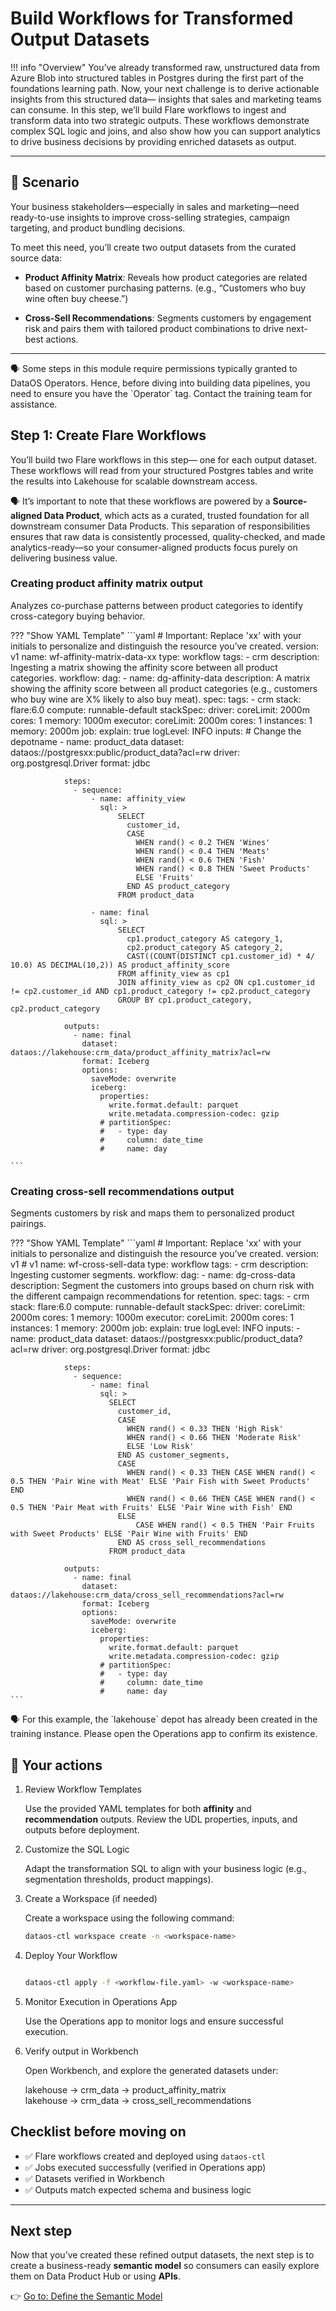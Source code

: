 # Build Workflows for Transformed Output Datasets

!!! info "Overview"
    You’ve already transformed raw, unstructured data from Azure Blob into structured tables in Postgres during the first part of the foundations learning path. Now, your next challenge is to derive actionable insights from this structured data— insights that sales and marketing teams can consume. In this step, we’ll build Flare workflows to ingest and transform data into two strategic outputs. These workflows demonstrate complex SQL logic and joins, and also show how you can support analytics to drive business decisions by providing enriched datasets as output.

---

## 📘 Scenario

Your business stakeholders—especially in sales and marketing—need ready-to-use insights to improve cross-selling strategies, campaign targeting, and product bundling decisions. 

To meet this need, you’ll create two output datasets from the curated source data:

- **Product Affinity Matrix**: Reveals how product categories are related based on customer purchasing patterns. (e.g., “Customers who buy wine often buy cheese.”)

- **Cross-Sell Recommendations**: Segments customers by engagement risk and pairs them with tailored product combinations to drive next-best actions.

---

<aside class="callout">
🗣 
Some steps in this module require permissions typically granted to DataOS Operators. Hence, before diving into building data pipelines, you need to ensure you have the `Operator` tag. Contact the training team for assistance.
</aside>

## Step 1: Create Flare Workflows

You’ll build two Flare workflows in this step— one for each output dataset. These workflows will read from your structured Postgres tables and write the results into Lakehouse for scalable downstream access.

<aside class="callout">

🗣 It’s important to note that these workflows are powered by a **Source-aligned Data Product**, which acts as a curated, trusted foundation for all downstream consumer Data Products. This separation of responsibilities ensures that raw data is consistently processed, quality-checked, and made analytics-ready—so your consumer-aligned products focus purely on delivering business value.

</aside>

### **Creating product affinity matrix output**
Analyzes co-purchase patterns between product categories to identify cross-category buying behavior.

??? "Show YAML Template"
    ```yaml
    # Important: Replace 'xx' with your initials to personalize and distinguish the resource you’ve created.
    version: v1
    name: wf-affinity-matrix-data-xx
    type: workflow
    tags:
      - crm
    description: Ingesting a matrix showing the affinity score between all product categories.
    workflow:
      dag:
        - name: dg-affinity-data
          description: A matrix showing the affinity score between all product categories (e.g., customers who buy wine are X% likely to also buy meat). 
          spec:
            tags:
              - crm
            stack: flare:6.0
            compute: runnable-default
            stackSpec:
              driver:
                coreLimit: 2000m
                cores: 1
                memory: 1000m
              executor:
                coreLimit: 2000m
                cores: 1
                instances: 1
                memory: 2000m
              job:
                explain: true
                logLevel: INFO
                inputs:                # Change the depotname
                  - name: product_data
                    dataset: dataos://postgresxx:public/product_data?acl=rw
                    driver: org.postgresql.Driver
                    format: jdbc

                steps:
                  - sequence:
                      - name: affinity_view
                        sql: >
                            SELECT 
                              customer_id,
                              CASE
                                WHEN rand() < 0.2 THEN 'Wines'
                                WHEN rand() < 0.4 THEN 'Meats'
                                WHEN rand() < 0.6 THEN 'Fish'
                                WHEN rand() < 0.8 THEN 'Sweet Products'
                                ELSE 'Fruits'
                              END AS product_category
                            FROM product_data
                        
                      - name: final
                        sql: >
                            SELECT 
                              cp1.product_category AS category_1,
                              cp2.product_category AS category_2,
                              CAST((COUNT(DISTINCT cp1.customer_id) * 4/ 10.0) AS DECIMAL(10,2)) AS product_affinity_score
                            FROM affinity_view as cp1
                            JOIN affinity_view as cp2 ON cp1.customer_id != cp2.customer_id AND cp1.product_category != cp2.product_category
                            GROUP BY cp1.product_category, cp2.product_category

                outputs:
                  - name: final
                    dataset: dataos://lakehouse:crm_data/product_affinity_matrix?acl=rw
                    format: Iceberg
                    options:
                      saveMode: overwrite
                      iceberg:
                        properties:
                          write.format.default: parquet
                          write.metadata.compression-codec: gzip
                        # partitionSpec:
                        #   - type: day
                        #     column: date_time
                        #     name: day

    ```

    
### **Creating cross-sell recommendations output**

Segments customers by risk and maps them to personalized product pairings.

??? "Show YAML Template"
    ```yaml
    # Important: Replace 'xx' with your initials to personalize and distinguish the resource you’ve created.
    version: v1  # v1
    name: wf-cross-sell-data
    type: workflow
    tags:
      - crm
    description: Ingesting customer segments.
    workflow:
      dag:
        - name: dg-cross-data
          description: Segment the customers into groups based on churn risk with the different campaign recommendations for retention. 
          spec:
            tags:
              - crm
            stack: flare:6.0
            compute: runnable-default
            stackSpec:
              driver:
                coreLimit: 2000m
                cores: 1
                memory: 1000m
              executor:
                coreLimit: 2000m
                cores: 1
                instances: 1
                memory: 2000m
              job:
                explain: true
                logLevel: INFO
                inputs:
                  - name: product_data
                    dataset: dataos://postgresxx:public/product_data?acl=rw
                    driver: org.postgresql.Driver
                    format: jdbc

                steps:
                  - sequence:
                      - name: final
                        sql: >
                          SELECT 
                            customer_id,
                            CASE 
                              WHEN rand() < 0.33 THEN 'High Risk'
                              WHEN rand() < 0.66 THEN 'Moderate Risk'
                              ELSE 'Low Risk'
                            END AS customer_segments,
                            CASE 
                              WHEN rand() < 0.33 THEN CASE WHEN rand() < 0.5 THEN 'Pair Wine with Meat' ELSE 'Pair Fish with Sweet Products' END
                              WHEN rand() < 0.66 THEN CASE WHEN rand() < 0.5 THEN 'Pair Meat with Fruits' ELSE 'Pair Wine with Fish' END
                            ELSE 
                                CASE WHEN rand() < 0.5 THEN 'Pair Fruits with Sweet Products' ELSE 'Pair Wine with Fruits' END 
                            END AS cross_sell_recommendations
                          FROM product_data
              
                outputs:
                  - name: final
                    dataset: dataos://lakehouse:crm_data/cross_sell_recommendations?acl=rw
                    format: Iceberg
                    options:
                      saveMode: overwrite
                      iceberg:
                        properties:
                          write.format.default: parquet
                          write.metadata.compression-codec: gzip
                        # partitionSpec:
                        #   - type: day
                        #     column: date_time
                        #     name: day
    ```


<aside class="callout">
🗣 
For this example, the `lakehouse` depot has already been created in the training instance. Please open the Operations app to confirm its existence.
</aside>

## 🎯 Your actions

1. Review Workflow Templates

    Use the provided YAML templates for both **affinity** and **recommendation** outputs. Review the UDL properties, inputs, and outputs before deployment.

2. Customize the SQL Logic

    Adapt the transformation SQL to align with your business logic (e.g., segmentation thresholds, product mappings).

3. Create a Workspace (if needed) 

    Create a workspace using the following command:

    ```bash
    dataos-ctl workspace create -n <workspace-name>
    ```

4. Deploy Your Workflow

    ```bash

    dataos-ctl apply -f <workflow-file.yaml> -w <workspace-name>
    ```

5. Monitor Execution in Operations App
    
    Use the Operations app to monitor logs and ensure successful execution.

6. Verify output in Workbench
   
   Open Workbench, and explore the generated datasets under:

    lakehouse → crm_data → product_affinity_matrix  
    lakehouse → crm_data → cross_sell_recommendations

## Checklist before moving on

- ✅ Flare workflows created and deployed using `dataos-ctl`  
- ✅ Jobs executed successfully (verified in Operations app)  
- ✅ Datasets verified in Workbench  
- ✅ Outputs match expected schema and business logic  

---

## Next step

Now that you’ve created these refined output datasets, the next step is to create a business-ready **semantic model** so consumers can easily explore them on Data Product Hub or using **APIs**.

👉 [Go to: Define the Semantic Model](/learn_new/dp_foundations2_learn_track/create_semantic_model/)


